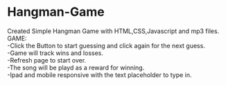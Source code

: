 # Hangman-Game
Created Simple Hangman Game with HTML,CSS,Javascript and mp3 files.</br>
GAME:</br>
-Click the Button to start guessing and click again for the next guess.</br>
-Game will track wins and losses.</br>
-Refresh page to start over.</br>
-The song will be playd as a reward for winning.</br>
-Ipad and mobile responsive with the text placeholder to type in. </br>

